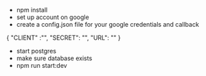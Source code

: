 - npm install
- set up account on google
- create a config.json file for your google credentials and callback 

{
  "CLIENT" :"", 
  "SECRET": "",
  "URL": ""
}
- start postgres 
- make sure database exists
- npm run start:dev
